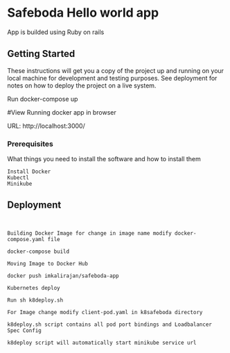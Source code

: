 # Safeboda Hello world app 

App is builded using Ruby on rails 

## Getting Started

These instructions will get you a copy of the project up and running on your local machine for development and testing purposes. See deployment for notes on how to deploy the project on a live system.

Run docker-compose up

#View Running docker app in browser

URL: http://localhost:3000/

### Prerequisites

What things you need to install the software and how to install them

```
Install Docker 
Kubectl
Minikube
```

## Deployment
```


Building Docker Image for change in image name modify docker-compose.yaml file

docker-compose build 

Moving Image to Docker Hub

docker push imkalirajan/safeboda-app

Kubernetes deploy

Run sh k8deploy.sh

For Image change modify client-pod.yaml in k8safeboda directory

k8deploy.sh script contains all pod port bindings and Loadbalancer Spec Config

k8deploy script will automatically start minikube service url  
```